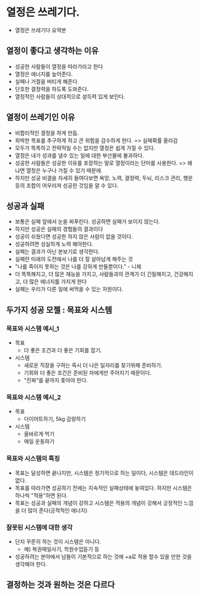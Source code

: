 # 열정은 쓰레기다.
- 열정은 쓰레기다 요약본

## 열정이 좋다고 생각하는 이유
- 성공한 사람들이 열정을 따라가라고 한다
- 열정은 에너지를 높어준다.
- 실패나 거절을 버티게 해준다.
- 단호한 결정력을 하도록 도와준다.
- 열정적인 사람들이 상대적으로 설득력 있게 보인다.

## 열정이 쓰레기인 이유
- 비합리적인 결정을 하게 만듬.
- 희박한 목표를 추구하게 하고 큰 위험을 감수하게 한다. => 실패확률 올라감
- 모두가 똑똑하고 전략적일 수는 없지만 열정은 쉽게 가질 수 있다.
- 열정은 내가 성과를 낼수 있는 일에 대한 부산물에 불과하다.
- 성공한 사람들은 성공한 이유를 포장하는 말로 열정이라는 단어를 사용한다. => 왜냐면 열정은 누구나 가질 수 있기 때문에.
- 하지만 성공 비결을 자세히 들여다보면 욕망, 노력, 결정력, 두뇌, 리스크 관리, 행운등의 조합이 어우러져 성공한 것임을 알 수 있다.

## 성공과 실패
- 보통은 실패 앞에서 눈을 찌푸린다. 성공하면 실패가 보이지 않는다.
- 하지만 성공은 실패의 경험들의 결과이다
- 성공이 쉬웠다면 성공한 하지 않은 사람이 없을 것이다.
- 성공하려면 성실하게 노력 해야한다.
- 실패는 결과가 아닌 본보기로 생각한다.
- 실패란 미래의 도전에서 나를 더 잘 살아남게 해주는 것
- "나를 죽이지 못하는 것은 나를 강하게 만들뿐이다." - 니체
- 더 똑똑해지고, 더 많은 재능을 가지고, 사람들과의 관계가 더 긴밀해지고, 건강해지고, 더 많은 에너지를 가지게 한다
- 실패는 우리가 다른 일에 써먹을 수 있는 자원이다.

## 두가지 성공 모젤 : 목표와 시스템
### 목표와 시스템 예시_1
- 목표
  - 더 좋은 조건과 더 좋은 기회를 잡기.
- 시스템
  - 새로운 직장을 구하는 즉시 더 나은 일자리를 찾기위해 준비하기.
  - 기회와 더 좋은 조건은 준비된 자에게만 주어지기 때문이다.
  - "진짜"를 끝까지 좇아야 한다.
### 목표와 시스템 예시_2
- 목표
  - 다이어트하기, 5kg 감량하기
- 시스템
  - 올바르게 먹기
  - 매일 운동하기
### 목표와 시스템의 특징
- 목표는 달성하면 끝나지만, 시스템은 정기적으로 하는 일이다, 시스템은 데드라인이 없다.
- 목표를 따라가면 성공하기 전에는 지속적인 실패상태에 놓여있다. 하지만 시스템은 하나씩 "적용"하면 된다.
- 목표는 성공과 실패의 개념이 강하고 시스템은 적용의 개념이 강해서 긍정적인 느낌을 더 많이 준다(긍적적인 에너지)

### 잘못된 시스템에 대한 생각
- 단지 꾸준히 하는 것이 시스템은 아니다.
  - 예) 복권매일사기, 학원수업듣기 등
- 성공하려는 분야에서 남들이 기본적으로 하는 것에 +a로 적용 할수 있을 만한 것을 생각해야 한다.

## 결정하는 것과 원하는 것은 다르다
